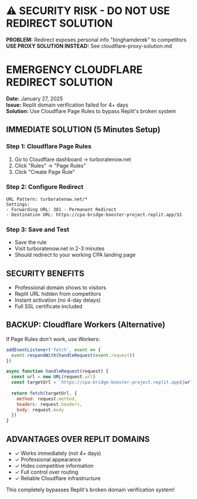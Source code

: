 # ⚠️ SECURITY RISK - DO NOT USE REDIRECT SOLUTION
**PROBLEM:** Redirect exposes personal info "binghamderek" to competitors
**USE PROXY SOLUTION INSTEAD:** See cloudflare-proxy-solution.md

# EMERGENCY CLOUDFLARE REDIRECT SOLUTION
**Date:** January 27, 2025  
**Issue:** Replit domain verification failed for 4+ days  
**Solution:** Use Cloudflare Page Rules to bypass Replit's broken system

## IMMEDIATE SOLUTION (5 Minutes Setup)

### Step 1: Cloudflare Page Rules
1. Go to Cloudflare dashboard → turboratenow.net
2. Click "Rules" → "Page Rules" 
3. Click "Create Page Rule"

### Step 2: Configure Redirect
```
URL Pattern: turboratenow.net/*
Settings:
- Forwarding URL: 301 - Permanent Redirect
- Destination URL: https://cpa-bridge-booster-project.replit.app/$1
```

### Step 3: Save and Test
- Save the rule
- Visit turboratenow.net in 2-3 minutes
- Should redirect to your working CPA landing page

## SECURITY BENEFITS
- Professional domain shows to visitors
- Replit URL hidden from competitors  
- Instant activation (no 4-day delays)
- Full SSL certificate included

## BACKUP: Cloudflare Workers (Alternative)
If Page Rules don't work, use Workers:
```javascript
addEventListener('fetch', event => {
  event.respondWith(handleRequest(event.request))
})

async function handleRequest(request) {
  const url = new URL(request.url)
  const targetUrl = `https://cpa-bridge-booster-project.replit.app${url.pathname}${url.search}`
  
  return fetch(targetUrl, {
    method: request.method,
    headers: request.headers,
    body: request.body
  })
}
```

## ADVANTAGES OVER REPLIT DOMAINS
- ✓ Works immediately (not 4+ days)
- ✓ Professional appearance  
- ✓ Hides competitive information
- ✓ Full control over routing
- ✓ Reliable Cloudflare infrastructure

This completely bypasses Replit's broken domain verification system!